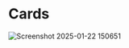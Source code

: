 # Cards
![Screenshot 2025-01-22 150651](https://github.com/user-attachments/assets/0f49776a-8dd2-4e26-9f2c-c7d49b8f7e57)
